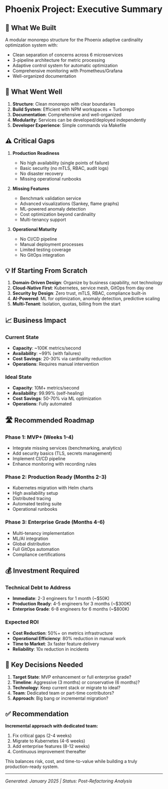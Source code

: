 # Phoenix Project: Executive Summary

## 🎯 What We Built
A modular monorepo structure for the Phoenix adaptive cardinality optimization system with:
- Clean separation of concerns across 6 microservices
- 3-pipeline architecture for metric processing
- Adaptive control system for automatic optimization
- Comprehensive monitoring with Prometheus/Grafana
- Well-organized documentation

## 🚀 What Went Well
1. **Structure**: Clean monorepo with clear boundaries
2. **Build System**: Efficient with NPM workspaces + Turborepo  
3. **Documentation**: Comprehensive and well-organized
4. **Modularity**: Services can be developed/deployed independently
5. **Developer Experience**: Simple commands via Makefile

## ⚠️ Critical Gaps
1. **Production Readiness**
   - No high availability (single points of failure)
   - Basic security (no mTLS, RBAC, audit logs)
   - No disaster recovery
   - Missing operational runbooks

2. **Missing Features**
   - Benchmark validation service
   - Advanced visualizations (Sankey, flame graphs)
   - ML-powered anomaly detection
   - Cost optimization beyond cardinality
   - Multi-tenancy support

3. **Operational Maturity**
   - No CI/CD pipeline
   - Manual deployment processes
   - Limited testing coverage
   - No GitOps integration

## 💡 If Starting From Scratch
1. **Domain-Driven Design**: Organize by business capability, not technology
2. **Cloud-Native First**: Kubernetes, service mesh, GitOps from day one
3. **Security by Design**: Zero trust, mTLS, RBAC, compliance built-in
4. **AI-Powered**: ML for optimization, anomaly detection, predictive scaling
5. **Multi-Tenant**: Isolation, quotas, billing from the start

## 📈 Business Impact

### Current State
- **Capacity**: ~100K metrics/second
- **Availability**: ~99% (with failures)
- **Cost Savings**: 20-30% via cardinality reduction
- **Operations**: Requires manual intervention

### Ideal State
- **Capacity**: 10M+ metrics/second
- **Availability**: 99.99% (self-healing)
- **Cost Savings**: 50-70% via ML optimization
- **Operations**: Fully automated

## 🛣️ Recommended Roadmap

### Phase 1: MVP+ (Weeks 1-4)
- Integrate missing services (benchmarking, analytics)
- Add security basics (TLS, secrets management)
- Implement CI/CD pipeline
- Enhance monitoring with recording rules

### Phase 2: Production Ready (Months 2-3)
- Kubernetes migration with Helm charts
- High availability setup
- Distributed tracing
- Automated testing suite
- Operational runbooks

### Phase 3: Enterprise Grade (Months 4-6)
- Multi-tenancy implementation
- ML/AI integration
- Global distribution
- Full GitOps automation
- Compliance certifications

## 💰 Investment Required

### Technical Debt to Address
- **Immediate**: 2-3 engineers for 1 month (~$50K)
- **Production Ready**: 4-5 engineers for 3 months (~$300K)
- **Enterprise Grade**: 6-8 engineers for 6 months (~$800K)

### Expected ROI
- **Cost Reduction**: 50%+ on metrics infrastructure
- **Operational Efficiency**: 80% reduction in manual work
- **Time to Market**: 3x faster feature delivery
- **Reliability**: 10x reduction in incidents

## 🎯 Key Decisions Needed

1. **Target State**: MVP enhancement or full enterprise grade?
2. **Timeline**: Aggressive (3 months) or conservative (6 months)?
3. **Technology**: Keep current stack or migrate to ideal?
4. **Team**: Dedicated team or part-time contributors?
5. **Approach**: Big bang or incremental migration?

## ✅ Recommendation

**Incremental approach with dedicated team:**
1. Fix critical gaps (2-4 weeks)
2. Migrate to Kubernetes (4-6 weeks)
3. Add enterprise features (8-12 weeks)
4. Continuous improvement thereafter

This balances risk, cost, and time-to-value while building a truly production-ready system.

---
*Generated: January 2025 | Status: Post-Refactoring Analysis*
